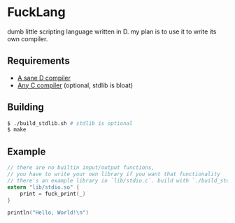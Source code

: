 # FuckLang
dumb little scripting language written in D.
my plan is to use it to write its own compiler.

## Requirements
- [A sane D compiler](https://dlang.org)
- [Any C compiler](https://www.bellard.org/tcc/) (optional, stdlib is bloat)

## Building
```sh
$ ./build_stdlib.sh # stdlib is optional
$ make
```

## Example
```c
// there are no builtin input/output functions,
// you have to write your own library if you want that functionality
// there's an example library in `lib/stdio.c`. build with `./build_stdlib.sh`
extern "lib/stdio.so" {
    print = fuck_print(_)
}

println("Hello, World!\n")
```
